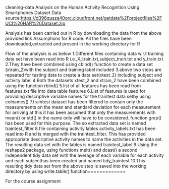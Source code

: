 cleaning-data
Analysis on the Human Activity Recognition Using Smartphones Dataset
Data source:https://d396qusza40orc.cloudfront.net/getdata%2Fprojectfiles%2FUCI%20HAR%20Dataset.zip

Analysis has been carried out in R by downloading the data from the above provided link
Assumptions for R code: All the files have been downloaded,extracted and present in the working directory for R 

Flow of the analysis is as below
1.Different files containing data w.r.t training data set have been read into R
i.e.,X_train.txt,subject_train.txt and y_train.txt
2.They have been combined using cbind() function to create a data set (xtrain_2)with the subject and training label included
3.above two steps are repeated for testing data to create a data set(xtest_2) including subject and activity label
4.Both the datasets xtest_2 and xtrain_2 have been combined using the function rbind()
5.list of all features has been read from features.txt file into data table features
6.List of features is used for providing descriptive variable names for the traintest data setby using colnames()
7.traintest dataset has been filtered to contain only the measurements on the mean and standard deviation for each measurement
for arriving at this it has been assumed that only the measurements with mean() or std() in the name only will
have to be considered. function grep() has been used for this purpose.
The so extracted data set is named  traintest_filter
8.file containing activity lables activity_labels.txt has been read into R and is merged with the traintest_filter.
This has provided appropriate descriptive activity names to name the activities in the data set.
The resulting data set with the lables is named traintest_label
9.Using the reshape2 package, using functions melt() and dcast() a second independent tidy data set
 with the average of each variable for each activity and each subjecthas been created and named tidy_traintest
10.This resulting tidy data set from the above step is saved into the working directory by using write.table() function=============

For the course assignment
